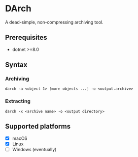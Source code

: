 # DArch

A dead-simple, non-compressing archiving tool.

## Prerequisites

- dotnet >=8.0

## Syntax

### Archiving

`darch -a <object 1> [more objects ...] -o <output.archive>`

### Extracting

`darch -x <archive name> -o <output directory>`

## Supported platforms

- [x] macOS
- [x] Linux
- [ ] Windows (eventually)